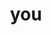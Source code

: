 ---
category: 3-letters
denotation: null
name: you
reference_link: https://www.etymonline.com/word/you
root_language: null
root_name: null
title: you
type: free
word_sums:
- respelling: you
  sum: 'You + '
---